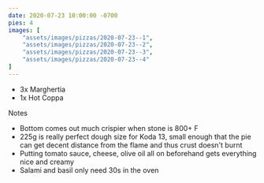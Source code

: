 ```yaml
---
date: 2020-07-23 10:00:00 -0700
pies: 4
images: [
    "assets/images/pizzas/2020-07-23--1",
    "assets/images/pizzas/2020-07-23--2",
    "assets/images/pizzas/2020-07-23--3",
    "assets/images/pizzas/2020-07-23--4"
]
---
```

- 3x Marghertia
- 1x Hot Coppa

Notes
- Bottom comes out much crispier when stone is 800+ F
- 225g is really perfect dough size for Koda 13, small enough that the pie can get decent distance from the flame and thus crust doesn't burnt
- Putting tomato sauce, cheese, olive oil all on beforehand gets everything nice and creamy
- Salami and basil only need 30s in the oven
